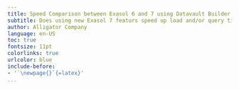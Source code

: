 ```yaml
---
title: Speed Comparison between Exasol 6 and 7 using Datavault Builder
subtitle: Does using new Exasol 7 featurs speed up load and/or query times?
author: Alligator Company
language: en-US
toc: true
fontsize: 11pt
colorlinks: true
urlcolor: blue
include-before:
- '`\newpage{}`{=latex}'
...
```

